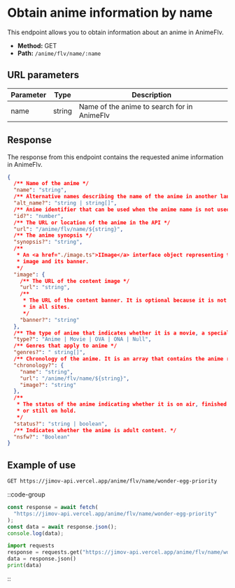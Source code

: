 # Obtain anime information by name

This endpoint allows you to obtain information about an anime in AnimeFlv.

- **Method:** GET
- **Path:** `/anime/flv/name/:name`

## URL parameters

| Parameter | Type   | Description                                 |
| --------- | ------ | ------------------------------------------- |
| name      | string | Name of the anime to search for in AnimeFlv |

## Response

The response from this endpoint contains the requested anime information in AnimeFlv.

```json
{
  /** Name of the anime */
  "name": "string",
  /** Alternative names describing the name of the anime in another language */
  "alt_name?": "string | string[]",
  /** Anime identifier that can be used when the anime name is not used in the URL. */
  "id?": "number",
  /** The URL or location of the anime in the API */
  "url": "/anime/flv/name/${string}",
  /** The anime synopsis */
  "synopsis?": "string",
  /**
   * An <a href="./image.ts">IImage</a> interface object representing the anime
   * image and its banner.
   */
  "image": {
    /** The URL of the content image */
    "url": "string",
    /**
     * The URL of the content banner. It is optional because it is not available
     * in all sites.
     */
    "banner?": "string"
  },
  /** The type of anime that indicates whether it is a movie, a special, TV, etc.. */
  "type?": "Anime | Movie | OVA | ONA | Null",
  /** Genres that apply to anime */
  "genres?": " string[]",
  /** Chronology of the anime. It is an array that contains the anime related to it. */
  "chronology?": {
    "name": "string",
    "url": "/anime/flv/name/${string}",
    "image?": "string"
  },
  /**
   * The status of the anime indicating whether it is on air, finished
   * or still on hold.
   */
  "status?": "string | boolean",
  /** Indicates whether the anime is adult content. */
  "nsfw?": "Boolean"
}
```

## Example of use

```bash
GET https://jimov-api.vercel.app/anime/flv/name/wonder-egg-priority
```

::code-group

```javascript [JavaScript]
const response = await fetch(
  "https://jimov-api.vercel.app/anime/flv/name/wonder-egg-priority"
);
const data = await response.json();
console.log(data);
```

```python [Python]
import requests
response = requests.get("https://jimov-api.vercel.app/anime/flv/name/wonder-egg-priority")
data = response.json()
print(data)
```

::
